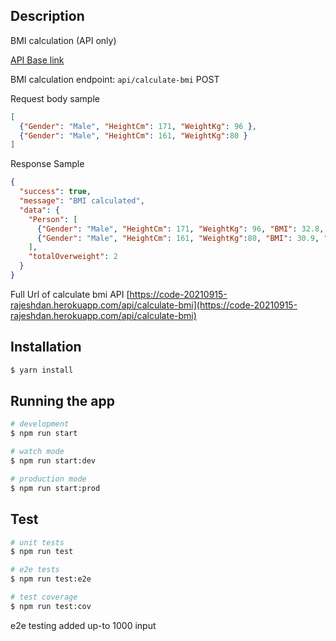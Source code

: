 ## Description

BMI calculation (API only)

[API Base link](https://code-20210915-rajeshdan.herokuapp.com/api/)

BMI calculation endpoint: `api/calculate-bmi` POST

Request body sample
```json
[
  {"Gender": "Male", "HeightCm": 171, "WeightKg": 96 },
  {"Gender": "Male", "HeightCm": 161, "WeightKg":80 }
]
```

Response Sample
```json
{
  "success": true,
  "message": "BMI calculated",
  "data": {
    "Person": [
      {"Gender": "Male", "HeightCm": 171, "WeightKg": 96, "BMI": 32.8, "Category": "Moderately obese", "HealthRisk": "Medium risk" },
      {"Gender": "Male", "HeightCm": 161, "WeightKg":80, "BMI": 30.9, "Category": "Moderately obese", "HealthRisk": "Medium risk" }
    ],
    "totalOverweight": 2
  }
}
```
Full Url of calculate bmi API
[https://code-20210915-rajeshdan.herokuapp.com/api/calculate-bmi](https://code-20210915-rajeshdan.herokuapp.com/api/calculate-bmi)
## Installation

```bash
$ yarn install
```

## Running the app

```bash
# development
$ npm run start

# watch mode
$ npm run start:dev

# production mode
$ npm run start:prod
```

## Test

```bash
# unit tests
$ npm run test

# e2e tests
$ npm run test:e2e

# test coverage
$ npm run test:cov
```

e2e testing added up-to 1000 input
